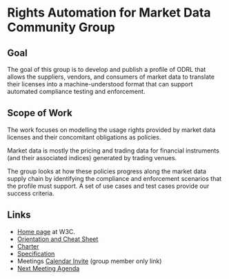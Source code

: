 # Rights Automation for Market Data Community Group

## Goal
The goal of this group is to develop and publish a profile of ODRL that allows the suppliers, vendors, and consumers of market data to translate their licenses into a machine-understood format that can support automated compliance testing and enforcement.

## Scope of Work
The work focuses on modelling the usage rights provided by market data licenses and their concomitant obligations as policies. 

Market data is mostly the pricing and trading data for financial instruments (and their associated indices) generated by trading venues. 

The group looks at how these policies progress along the market data supply chain by identifying the compliance and enforcement scenarios that the profile must support. A set of use cases and test cases provide our success criteria.

## Links
* [Home page](https://www.w3.org/community/md-odrl-profile) at W3C.
* [Orientation and Cheat Sheet](./orientation.md)
* [Charter](./CGCharter.html)
* [Specification](./md-odrl-profile.html)
* Meetings [Calendar Invite](http://www.w3.org/2020/04/md-odrl-profile.ics) (group member only link)
* [Next Meeting Agenda](./agendas/md-odrl-profile-agenda-2020-10-14.md)
